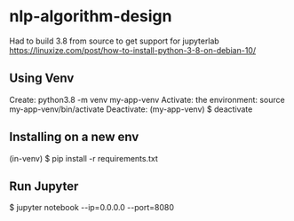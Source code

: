 # nlp-algorithm-design
Had to build 3.8 from source to get support for jupyterlab
https://linuxize.com/post/how-to-install-python-3-8-on-debian-10/
## Using Venv
Create: python3.8 -m venv my-app-venv
Activate: the environment: source my-app-venv/bin/activate
Deactivate: (my-app-venv) $ deactivate
## Installing on a new env
(in-venv) $ pip install -r requirements.txt
## Run Jupyter
$ jupyter notebook --ip=0.0.0.0 --port=8080
